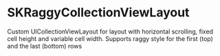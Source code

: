 SKRaggyCollectionViewLayout
===========================

Custom UICollectionViewLayout for layout with horizontal scrolling, fixed cell height and variable cell width. Supports raggy style for the first (top) and the last (bottom) rows
